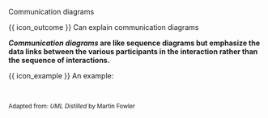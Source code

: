 <span id="title">Communication diagrams</span>

<span id="prereqs"></span>

<span id="outcomes">{{ icon_outcome }} Can explain communication diagrams</span>

<div id="body">

**_Communication diagrams_ are like sequence diagrams but emphasize the data links between the various participants in the interaction rather than the sequence of interactions.**

<box>

{{ icon_example }} An example:

<pic src="{{baseUrl}}/modeling/modelingBehaviors/communicationDiagrams/images/diagram.png" height="300" />
<br>

<sub>Adapted from: _UML Distilled_ by Martin Fowler</sub>

</box>

</div>

<div id="extras">
</div>
